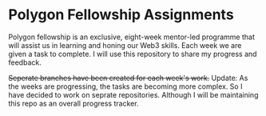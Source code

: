 # Polygon Fellowship Assignments

Polygon fellowship is an exclusive, eight-week mentor-led programme that will assist us in learning and honing our Web3 skills. Each week we are given a task to complete. I will use this repository to share my progress and feedback.

~~Seperate branches have been created for each week's work.~~
Update: As the weeks are progressing, the tasks are becoming more complex. So I have decided to work on seprate repositories.
Although I will be maintaining this repo as an overall progress tracker.
